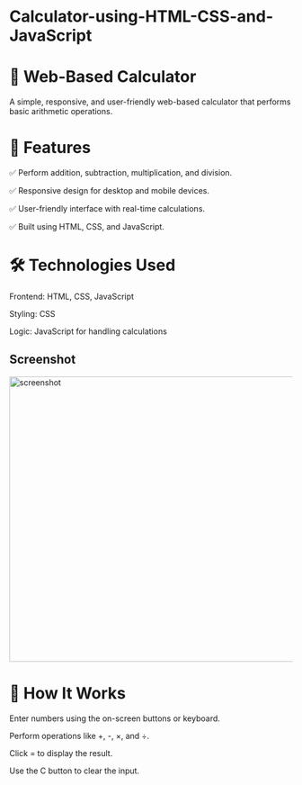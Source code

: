 # Calculator-using-HTML-CSS-and-JavaScript

# 🧮 Web-Based Calculator
A simple, responsive, and user-friendly web-based calculator that performs basic arithmetic operations.

# 📌 Features
✅ Perform addition, subtraction, multiplication, and division.

✅ Responsive design for desktop and mobile devices.

✅ User-friendly interface with real-time calculations.

✅ Built using HTML, CSS, and JavaScript.

# 🛠 Technologies Used
Frontend: HTML, CSS, JavaScript

Styling: CSS

Logic: JavaScript for handling calculations

## Screenshot

<img width="507" alt="screenshot" src="https://user-images.githubusercontent.com/34116562/54217627-00672b80-4512-11e9-8670-63cbed7a11bb.png">

# 🎯 How It Works
Enter numbers using the on-screen buttons or keyboard.

Perform operations like +, -, ×, and ÷.

Click = to display the result.

Use the C button to clear the input.
